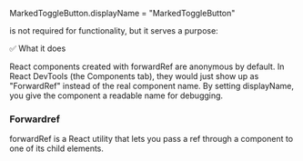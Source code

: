 MarkedToggleButton.displayName = "MarkedToggleButton"

is not required for functionality, but it serves a purpose:

✅ What it does

React components created with forwardRef are anonymous by default.
In React DevTools (the Components tab), they would just show up as "ForwardRef" instead of the real component name.
By setting displayName, you give the component a readable name for debugging.

### Forwardref

forwardRef is a React utility that lets you pass a ref through a component to one of its child elements.